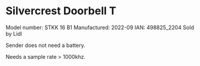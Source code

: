 # Silvercrest Doorbell T

Model number: STKK 16 B1
Manufactured: 2022-09
IAN: 498825_2204
Sold by Lidl

Sender does not need a battery.

Needs a sample rate > 1000khz.